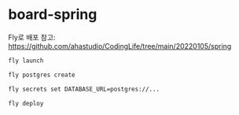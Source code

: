 # board-spring

Fly로 배포 참고:
<https://github.com/ahastudio/CodingLife/tree/main/20220105/spring>

```bash
fly launch

fly postgres create

fly secrets set DATABASE_URL=postgres://...

fly deploy
```
